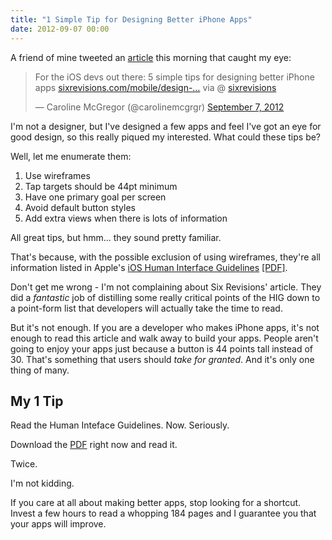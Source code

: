 ```yaml
---
title: "1 Simple Tip for Designing Better iPhone Apps"
date: 2012-09-07 00:00
---
```


A friend of mine tweeted an [article](http://sixrevisions.com/mobile/design-iphone-apps-better/) this morning that caught my eye:

> For the iOS devs out there: 5 simple tips for designing better iPhone apps [sixrevisions.com/mobile/design-…](http://t.co/JvZ6MCEc "http://sixrevisions.com/mobile/design-iphone-apps-better/") via @ [sixrevisions](https://twitter.com/sixrevisions)
> 
> — Caroline McGregor (@carolinemcgrgr) [September 7, 2012](https://twitter.com/carolinemcgrgr/status/244055598981844992)<script src="//platform.twitter.com/widgets.js" charset="utf-8"></script>

I'm not a designer, but I've designed a few apps and feel I've got an eye for good design, so this really piqued my interested. What could these tips be?

Well, let me enumerate them:

1. Use wireframes
2. Tap targets should be 44pt minimum
3. Have one primary goal per screen
4. Avoid default button styles
5. Add extra views when there is lots of information

All great tips, but hmm... they sound pretty familiar.

That's because, with the possible exclusion of using wireframes, they're all information listed in Apple's [iOS Human Interface Guidelines](http://developer.apple.com/library/ios/#DOCUMENTATION/UserExperience/Conceptual/MobileHIG/Introduction/Introduction.html) [[PDF]](http://developer.apple.com/library/ios/DOCUMENTATION/UserExperience/Conceptual/MobileHIG/MobileHIG.pdf).

Don't get me wrong - I'm not complaining about Six Revisions' article. They did a _fantastic_ job of distilling some really critical points of the HIG down to a point-form list that developers will actually take the time to read.

But it's not enough. If you are a developer who makes iPhone apps, it's not enough to read this article and walk away to build your apps. People aren't going to enjoy your apps just because a button is 44 points tall instead of 30. That's something that users should _take for granted_. And it's only one thing of many.

## My 1 Tip

Read the Human Inteface Guidelines. Now. Seriously.

Download the [PDF](http://developer.apple.com/library/ios/DOCUMENTATION/UserExperience/Conceptual/MobileHIG/MobileHIG.pdf) right now and read it.

Twice.

I'm not kidding.

If you care at all about making better apps, stop looking for a shortcut. Invest a few hours to read a whopping 184 pages and I guarantee you that your apps will improve.

<!-- more -->
